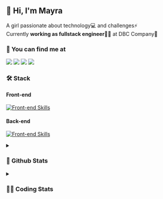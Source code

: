 ## 👋 Hi, I'm Mayra

A girl passionate about technology💻 and challenges⚡  
Currently **working as fullstack engineer**👩‍💻 at DBC Company🚀   

### 💬 You can find me at

<a href="https://mayra.dev" target="_blank" rel="noopener"><img src="https://img.shields.io/badge/-mayra.dev-005FED?style=flat&logo=Google-chrome&logoColor=white"/></a>
<a href="https://linkedin.com/in/mayraamaral" target="_blank" rel="noopener"><img src="https://img.shields.io/badge/-/mayraamaral-0077B5?style=flat&logo=Linkedin&logoColor=white"/></a>
<a href="mailto:mayra@mayra.dev" target="_blank" rel="noopener"><img src="https://img.shields.io/badge/-mayra@mayra.dev-D14836?style=flat&logo=Gmail&logoColor=white"/></a>
<a href="" target="_blank" rel="noopener"><img src="https://img.shields.io/badge/-mayraamaral-7289DA?style=flat&logo=Discord&logoColor=white"/></a>

### 🛠️ Stack
#### Front-end

[![Front-end Skills](https://skillicons.dev/icons?i=react,next,redux,styledcomponents,html,css,sass,js,ts,figma)](https://skillicons.dev)
#### Back-end

[![Front-end Skills](https://skillicons.dev/icons?i=java,spring,postgres,git,linux,bash,nodejs,docker,jenkins)](https://skillicons.dev)


<details>
    <summary><h3>📌 Github Stats</h3></summary>
    <div align="center">
        <table>
      <td><img height="160em" src="https://github-readme-stats.vercel.app/api?username=mayraamaral&show_icons=true&theme=algolia&hide_border=true&hide=stars&count_private=true" alt="Readme stats"></td>
      <td><img height="160em" src="https://github-readme-stats.vercel.app/api/top-langs/?username=mayraamaral&&layout=compact&&theme=algolia&hide_border=true&langs_count=6" alt="Language stats"></td>
       </table>
  </div> 
    

  <p align="center">
    <img src="https://github-readme-streak-stats.herokuapp.com?user=mayraamaral&theme=dark&hide_border=true&date_format=j%20M%5B%20Y%5D&locale=pt-br&background=050F2C&ring=0195DD&fire=23AA7D&currStreakLabel=23AA7D" alt="Streak stats">
  </p> 
</details>

<details>
  <summary><h3>👩‍💻 Coding Stats</h3></summary>
  
  <!--START_SECTION:waka-->
![Code Time](http://img.shields.io/badge/Code%20Time-125%20hrs%2046%20mins-blue)

**🐱 My GitHub Data** 

> 📦 578.1 kB Used in GitHub's Storage 
 > 
> 🏆 252 Contributions in the Year 2023
 > 
> 🚫 Not Opted to Hire
 > 
> 📜 47 Public Repositories 
 > 
> 🔑 24 Private Repositories 
 > 
**I'm an Early 🐤** 

```text
🌞 Morning                297 commits         ████░░░░░░░░░░░░░░░░░░░░░   15.20 % 
🌆 Daytime                887 commits         ███████████░░░░░░░░░░░░░░   45.39 % 
🌃 Evening                669 commits         █████████░░░░░░░░░░░░░░░░   34.24 % 
🌙 Night                  101 commits         █░░░░░░░░░░░░░░░░░░░░░░░░   05.17 % 
```
📅 **I'm Most Productive on Monday** 

```text
Monday                   427 commits         █████░░░░░░░░░░░░░░░░░░░░   21.85 % 
Tuesday                  335 commits         ████░░░░░░░░░░░░░░░░░░░░░   17.14 % 
Wednesday                258 commits         ███░░░░░░░░░░░░░░░░░░░░░░   13.20 % 
Thursday                 304 commits         ████░░░░░░░░░░░░░░░░░░░░░   15.56 % 
Friday                   277 commits         ████░░░░░░░░░░░░░░░░░░░░░   14.18 % 
Saturday                 130 commits         ██░░░░░░░░░░░░░░░░░░░░░░░   06.65 % 
Sunday                   223 commits         ███░░░░░░░░░░░░░░░░░░░░░░   11.41 % 
```


📊 **This Week I Spent My Time On** 

```text
🕑︎ Time Zone: America/Sao_Paulo

💬 Programming Languages: 
Java                     6 hrs 2 mins        ████████████████████░░░░░   81.14 % 
XML                      29 mins             ██░░░░░░░░░░░░░░░░░░░░░░░   06.56 % 
Properties               19 mins             █░░░░░░░░░░░░░░░░░░░░░░░░   04.39 % 
GitIgnore file           17 mins             █░░░░░░░░░░░░░░░░░░░░░░░░   04.03 % 
SQL                      10 mins             █░░░░░░░░░░░░░░░░░░░░░░░░   02.45 % 

🔥 Editors: 
IntelliJ                 7 hrs 17 mins       ████████████████████████░   98.00 % 
VS Code                  8 mins              ░░░░░░░░░░░░░░░░░░░░░░░░░   02.00 % 

💻 Operating System: 
Linux                    7 hrs 26 mins       █████████████████████████   100.00 % 
```

**I Mostly Code in JavaScript** 

```text
JavaScript               99 repos            ███████░░░░░░░░░░░░░░░░░░   27.97 % 
TypeScript               92 repos            ██████░░░░░░░░░░░░░░░░░░░   25.99 % 
HTML                     89 repos            ██████░░░░░░░░░░░░░░░░░░░   25.14 % 
Java                     54 repos            ████░░░░░░░░░░░░░░░░░░░░░   15.25 % 
CSS                      17 repos            █░░░░░░░░░░░░░░░░░░░░░░░░   04.80 % 
```




 Last Updated on 23/08/2023 18:42:58 UTC
<!--END_SECTION:waka-->

</details>
